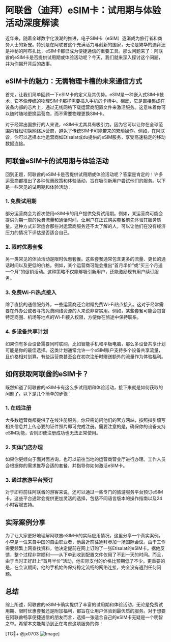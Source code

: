 # 阿联酋（迪拜）eSIM卡：试用期与体验活动深度解读

近年来，随着全球数字化浪潮的推进，电子SIM卡（eSIM）逐渐成为旅行者和商务人士的新宠。特别是在阿联酋这个充满活力与创新的国家，无论是繁华的迪拜还是神秘的阿布扎比，eSIM卡都已成为便捷通信的重要工具。那么问题来了：阿联酋的eSIM卡是否提供试用期或体验活动呢？今天，我们就来深入探讨这个问题，并为你揭开背后的故事。

## eSIM卡的魅力：无需物理卡槽的未来通信方式

首先，让我们简单回顾一下eSIM卡的定义及其优势。eSIM是一种嵌入式SIM卡技术，它不像传统的物理SIM卡那样需要插入手机的卡槽中。相反，它是直接集成在设备内部的芯片上，通过无线网络下载运营商配置文件来激活服务。这意味着你可以随时随地更换运营商，而不需要物理更换SIM卡。

对于经常出国旅行的人来说，eSIM卡尤其具有吸引力。因为它可以让你在全球范围内轻松切换网络运营商，避免了传统SIM卡可能带来的繁琐操作。例如，在阿联酋，你可以选择本地运营商如Etisalat或du提供的eSIM服务，享受高速稳定的移动数据连接。

## 阿联酋eSIM卡的试用期与体验活动

回到正题，阿联酋的eSIM卡是否提供试用期或体验活动呢？答案是肯定的！许多运营商都推出了各种优惠政策和体验活动，旨在吸引新用户尝试他们的服务。以下是一些常见的试用期和体验活动：

### 1. **免费试用期**
部分运营商会为首次使用eSIM卡的用户提供免费试用期。例如，某运营商可能会提供为期一周的免费流量和通话时间，让用户在正式购买套餐前先体验其服务质量。这种方式非常适合那些对运营商服务还不太了解的人，可以让他们在没有经济压力的情况下评估是否适合自己。

### 2. **限时优惠套餐**
另一类常见的体验活动是限时优惠套餐。这些套餐通常包含更多的流量、更长的通话时间以及更低的价格。例如，某个运营商可能会推出“首月半价”或“买三个月送一个月”的促销活动。这种策略不仅能够吸引新用户，还能激励现有用户续订服务。

### 3. **免费Wi-Fi热点接入**
除了直接的通信服务外，一些运营商还会附赠免费Wi-Fi热点接入。这对于经常需要在外办公或者寻找免费网络资源的人来说非常实用。例如，某些套餐可能会包含特定商圈、机场等地点的Wi-Fi接入权限，方便你在旅途中保持联系。

### 4. **多设备共享计划**
如果你有多台设备需要同时联网，比如智能手机和平板电脑，那么多设备共享计划可能是你的最佳选择。这类计划通常允许一个eSIM账户支持多个设备共享流量，且价格相对划算。有些运营商甚至会在初次注册时赠送额外的流量作为体验福利。

## 如何获取阿联酋的eSIM卡？

既然知道了阿联酋的eSIM卡有这么多试用期和体验活动，接下来就是如何获取的问题了。以下是几个简单的步骤：

### 1. **在线注册**
大多数运营商都提供了在线注册服务。你只需访问他们的官方网站，按照指引填写相关信息并上传必要的证件照片即可完成注册。需要注意的是，确保你的设备支持eSIM功能，否则即使注册成功也无法正常使用。

### 2. **实体门店办理**
如果你更倾向于面对面咨询，也可以前往当地的运营商营业厅进行办理。工作人员会根据你的需求推荐合适的套餐，并指导你如何激活eSIM卡。

### 3. **通过旅游平台预订**
对于即将前往阿联酋的游客来说，还可以通过一些专门的旅游服务平台预订eSIM卡。这些平台通常会提供更加灵活的选择，包括不同语言版本的操作指南以及24小时客服支持。

## 实际案例分享

为了让大家更好地理解阿联酋eSIM卡的实际应用情况，这里分享一个真实案例。小李是一位来自中国的自由职业者，他最近前往迪拜参加一场国际会议。由于工作需要频繁上网查找资料，他决定提前在网上订购了一张Etisalat的eSIM卡。据他反馈，整个过程非常顺利——从下单到收到配置文件仅用了不到一天的时间。而且，由于当时正好赶上“首月半价”活动，他实际支付的价格比预期低了不少。更重要的是，在会议期间，他的手机始终保持稳定流畅的网络连接，完全没有遇到任何问题。

## 总结

综上所述，阿联酋的eSIM卡确实提供了丰富的试用期和体验活动，无论是免费试用期、限时优惠套餐还是附加福利，都旨在让用户体验到最优质的服务。对于想要在阿联酋畅享便捷通信的朋友而言，选择一张适合自己的eSIM卡无疑是一个明智之举。希望本文能帮助到正在考虑这项服务的你！

[TG💪+ @jx0703 ![Image](https://github.com/user-attachments/assets/dbca1d08-cadb-493c-b0ec-ad6f7a83f270)]